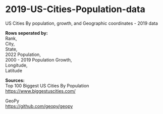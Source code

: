 # 2019-US-Cities-Population-data
US Cities By population, growth, and Geographic coordinates - 2019 data

**Rows seperated by:**            
Rank,               
City,                           
State,              
2022 Population,  
2000 - 2019 Population Growth,  
Longitude,  
Latitude  


**Sources:**       
Top 100 Biggest US Cities By Population       
https://www.biggestuscities.com/

GeoPy       
https://github.com/geopy/geopy

